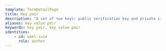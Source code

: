 ```yaml
---
template: TermDetailPage
title: Key pair
description: "A set of two keys: public verification key and private signing key. These keys are used to process and approve transactions within the blockchain."
aliases: key value pair
keywords: key pair, key value pair
identities: 
    - id: wael-ivie
      role: author
---
```


##
